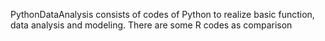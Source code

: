 PythonDataAnalysis consists of codes of Python to realize basic function, data analysis and modeling. There are some R codes as comparison
